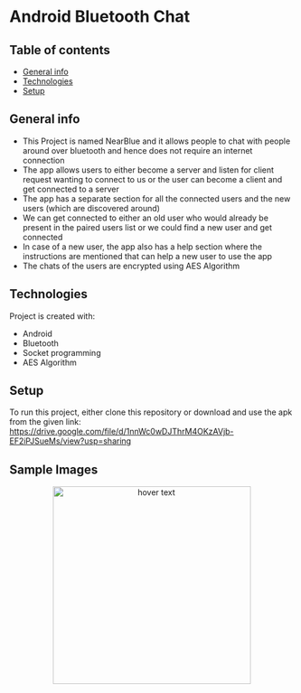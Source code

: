 # Android Bluetooth Chat

## Table of contents
* [General info](#general-info)
* [Technologies](#technologies)
* [Setup](#setup)

## General info
* This Project is named NearBlue and it allows people to chat with people around over bluetooth and hence does not require an internet connection
* The app allows users to either become a server and listen for client request wanting to connect to us or the user can become a client and get connected to a server
* The app has a separate section for all the connected users and the new users (which are discovered around)
* We can get connected to either an old user who would already be present in the paired users list or we could find a new user and get connected
* In case of a new user, the app also has a help section where the instructions are mentioned that can help a new user to use the app
* The chats of the users are encrypted using AES Algorithm
	
## Technologies
Project is created with:
* Android
* Bluetooth
* Socket programming
* AES Algorithm
	
## Setup
To run this project, either clone this repository or download and use the apk from the given link:
https://drive.google.com/file/d/1nnWc0wDJThrM4OKzAVjb-EF2iPJSueMs/view?usp=sharing

## Sample Images

<p align="center">
  <img src="https://ibb.co/k6Rx1BL" width="350" title="hover text">
</p>
